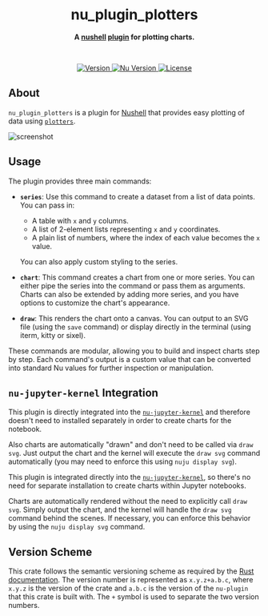 <h1 align="center">nu_plugin_plotters</h1>
<p align="center">
  <b>
    A <a href="https://www.nushell.sh">nushell</a> 
    <a href="https://www.nushell.sh/book/plugins.html">plugin</a> for plotting charts.
  </b>
</p>

<br>

<p align="center">
  <a href="https://crates.io/crates/nu-plugin-highlight">
    <img alt="Version" src="https://img.shields.io/badge/dynamic/toml?url=https%3A%2F%2Fraw.githubusercontent.com%2Fcptpiepmatz%2Fnu-jupyter-kernel%2Fmain%2Fcrates%2Fnu_plugin_plotters%2FCargo.toml&query=package.version&prefix=v&style=for-the-badge&label=version"/>
  </a>
  <a href="https://github.com/nushell/nushell">
    <img alt="Nu Version" src="https://img.shields.io/badge/dynamic/toml?url=https%3A%2F%2Fraw.githubusercontent.com%2Fcptpiepmatz%2Fnu-jupyter-kernel%2Fmain%2FCargo.toml&query=workspace.dependencies%5B'nu-engine'%5D.version&prefix=v&style=for-the-badge&label=nu%20version&color=%234E9A06"/>
  </a>
  <a href="https://github.com/cptpiepmatz/nu-plugin-highlight/blob/main/LICENSE">
    <img alt="License" src="https://img.shields.io/github/license/cptpiepmatz/nu-jupyter-kernel?style=for-the-badge"/>   
  </a>
</p>

## About
`nu_plugin_plotters` is a plugin for [Nushell](https://www.nushell.sh) that 
provides easy plotting of data using 
[`plotters`](https://github.com/plotters-rs/plotters).

![screenshot](../../media/draw-terminal.png)

## Usage
The plugin provides three main commands:

- **`series`**: 
  Use this command to create a dataset from a list of data points. 
  You can pass in:
  - A table with `x` and `y` columns.
  - A list of 2-element lists representing `x` and `y` coordinates.
  - A plain list of numbers, where the index of each value becomes the `x` value.
  
  You can also apply custom styling to the series.

- **`chart`**: 
  This command creates a chart from one or more series.
  You can either pipe the series into the command or pass them as arguments.
  Charts can also be extended by adding more series, and you have options to
  customize the chart's appearance.

- **`draw`**: 
  This renders the chart onto a canvas.
  You can output to an SVG file (using the `save` command) or display directly
  in the terminal (using iterm, kitty or sixel).

These commands are modular, allowing you to build and inspect charts step by 
step. 
Each command's output is a custom value that can be converted into standard Nu 
values for further inspection or manipulation.

## `nu-jupyter-kernel` Integration
This plugin is directly integrated into the 
[`nu-jupyter-kernel`](https://github.com/cptpiepmatz/nu-jupyter-kernel) and 
therefore doesn't need to installed separately in order to create charts for the 
notebook.

Also charts are automatically "drawn" and don't need to be called via `draw svg`.
Just output the chart and the kernel will execute the `draw svg` command 
automatically (you may need to enforce this using `nuju display svg`).


This plugin is integrated directly into the 
[`nu-jupyter-kernel`](https://github.com/cptpiepmatz/nu-jupyter-kernel), so 
there's no need for separate installation to create charts within Jupyter 
notebooks.

Charts are automatically rendered without the need to explicitly call `draw svg`. 
Simply output the chart, and the kernel will handle the `draw svg` command 
behind the scenes. 
If necessary, you can enforce this behavior by using the 
`nuju display svg` command.

## Version Scheme
This crate follows the semantic versioning scheme as required by the
[Rust documentation](https://doc.rust-lang.org/cargo/reference/semver.html).
The version number is represented as `x.y.z+a.b.c`, where `x.y.z` is the version
of the crate and `a.b.c` is the version of the `nu-plugin` that this crate is 
built with.
The `+` symbol is used to separate the two version numbers.
